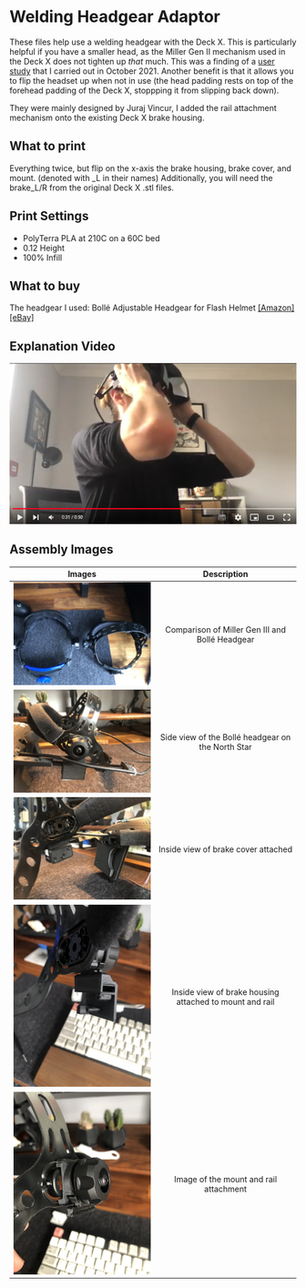 # Welding Headgear Adaptor 
These files help use a welding headgear with the Deck X. This is particularly helpful if you have a smaller head, as the Miller Gen II mechanism used in the Deck X does not tighten up _that_ much. This was a finding of a [user study](https://doi.org/10.21428/92fbeb44.8abb9ce6) that I carried out in October 2021. Another benefit is that it allows you to flip the headset up when not in use (the head padding rests on top of the forehead padding of the Deck X, stoppping it from slipping back down).

They were mainly designed by Juraj Vincur, I added the rail attachment mechanism onto the existing Deck X brake housing.

## What to print
Everything twice, but flip on the x-axis the brake housing, brake cover, and mount. (denoted with \_L in their names)
Additionally, you will need the brake_L/R from the original Deck X .stl files.

## Print Settings
- PolyTerra PLA at 210C on a 60C bed
- 0.12 Height
- 100% Infill

## What to buy 
The headgear I used: Bollé Adjustable Headgear for Flash Helmet [[Amazon]](https://www.amazon.co.uk/Boll%C3%A9-Adjustable-Headgear-Flash-Helmet/dp/B01GH48KZE/) [[eBay]](https://www.ebay.co.uk/p/4002443247)

## Explanation Video
[![Link to Youtube Video](img/video_thumbnail.png)](https://www.youtube.com/watch?v=CDzZIbc1XXA)

## Assembly Images

| Images | Description |
:----------:|:-------------:
<img alt="Comparison of Miller Gen III and Bollé Headgear" src="img/comparison.jpg" width="400"> | Comparison of Miller Gen III and Bollé Headgear
<img alt="Side view of the Bollé headgear on the North Star" src="img/side_view.jpg" width="400"> | Side view of the Bollé headgear on the North Star
<img alt="Inside view of brake cover attached" src="img/brake_cover.jpg" width="400"> | Inside view of brake cover attached
<img alt="Inside view of brake housing attached to mount and rail" src="img/brake_housing.jpg" width="400"> | Inside view of brake housing attached to mount and rail
<img alt="Image of the mount and rail attachment" src="img/mount_rail.jpg" width="400"> | Image of the mount and rail attachment



